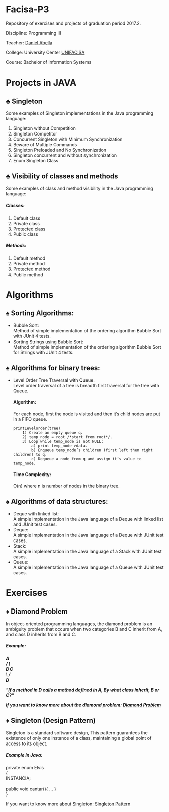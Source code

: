 # Facisa-P3

Repository of exercises and projects of graduation period 2017.2.

Discipline: Programming III

Teacher: [Daniel Abella](https://github.com/daniel-abella)

College: University Center [UNIFACISA](http://www.cesed.br/portal/)

Course: Bachelor of Information Systems


# Projects in JAVA

<h2> ♣ Singleton </h2>
    <dt> Some examples of Singleton implementations in the Java programming language: </dt>
		<ol>
			<li> Singleton without Competition </li>
			<li> Singleton Competitor </li>
			<li> Concurrent Singleton with Minimum Synchronization </li>
			<li> Beware of Multiple Commands </li>
			<li> Singleton Preloaded and No Synchronization </li>
			<li> Singleton concurrent and without synchronization </li>
			<li> Enum Singleton Class </li>
		</ol>

<h2> ♣ Visibility of classes and methods </h2>
 	<dt> Some examples of class and method visibility in the Java programming language: </dt>
 		<h5> Classes: </h5>
 			<ol>
				<li> Default class </li>
				<li> Private class </li>
				<li> Protected class </li>
				<li> Public class </li>
			</ol>	
		<h5> Methods: </h5>
 			<ol>
				<li> Default method </li>
				<li> Private method </li>
				<li> Protected method </li>
				<li> Public method </li>
			</ol>

# Algorithms

<h2> ♠ Sorting Algorithms: </h2>

<ul>
	<li> Bubble Sort: </li>
		<dt> Method of simple implementation of the ordering algorithm Bubble Sort with JUnit 4 tests. </dt>
	<li> Sorting Strings using Bubble Sort: </li>
		<dt> Method of simple implementation of the ordering algorithm Bubble Sort for Strings with JUnit 4 tests. </dt>
</ul>

<h2> ♠ Algorithms for binary trees: </h2>

<ul>
<li> Level Order Tree Traversal with Queue. </li>
	<dt> Level order traversal of a tree is breadth first traversal for the tree with Queue. </dt>


<h4> Algorithm: </h4>
	<dt> For each node, first the node is visited and then it’s child nodes are put in a FIFO queue. </dt>
	
	printLevelorder(tree)
		1) Create an empty queue q.
		2) temp_node = root /*start from root*/.
		3) Loop while temp_node is not NULL:
			a) print temp_node->data.
			b) Enqueue temp_node’s children (first left then right children) to q.
			c) Dequeue a node from q and assign it’s value to temp_node.
		   
<h4> Time Complexity: </h4> 
	<dt> O(n) where n is number of nodes in the binary tree. </dt>
	
</ul>

<h2> ♠ Algorithms of data structures: </h2>

<ul>
<li> Deque with linked list: </li>
	<dt> A simple implementation in the Java language of a Deque with linked list and JUnit test cases. </dt>
	
<li> Deque: </li>
	<dt> A simple implementation in the Java language of a Deque with JUnit test cases. </dt>
	
<li> Stack: </li>
	<dt> A simple implementation in the Java language of a Stack with JUnit test cases. </dt>

<li> Queue: </li>
	<dt> A simple implementation in the Java language of a Queue with JUnit test cases. </dt>
</ul>

# Exercises

<h2> ♦ Diamond Problem </h2>
	<dt> In object-oriented programming languages, the diamond problem is an ambiguity problem that occurs when two categories B and 	      C inherit from A, and class D inherits from B and C. 
	</dt>
	
<h5> Example: <h5>
	<dt>  		 A <br>
	    		/ \ <br>
	   	       B   C <br>
	    		\ / <br>
	      		 D <br>
	</dt>
	<p><i><dt> "If a method in D calls a method defined in A, By what class inherit, B or C?" </dt></i></p>
	
If you want to know more about the diamond problem: [Diamond Problem](https://es.wikipedia.org/wiki/Problema_del_diamante) 

	
<h2> ♦ Singleton (Design Pattern) </h2>
	<dt> Singleton is a standard software design, This pattern guarantees the existence of only one instance of a class, maintaining 	      a global point of access to its object.
	</dt>
	
<h5> Example in Java: </h5>
	private enum Elvis <br>
  	{ <br>
      	       INSTANCIA; <br>
  			<br>
      	       public void cantar(){ ... } <br>
  	} <br>

If you want to know more about Singleton: [Singleton Pattern](https://en.wikipedia.org/wiki/Singleton_pattern)
